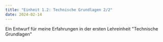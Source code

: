 ```yaml
---
title: "Einheit 1.2: Technische Grundlagen 2/2"
date: 2024-02-14
---
```


Ein Entwurf für meine Erfahrungen in der ersten Lehreinheit "Technische Grundlagen"
